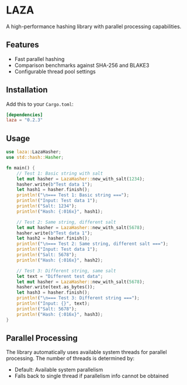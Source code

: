 # LAZA

A high-performance hashing library with parallel processing capabilities.

## Features
- Fast parallel hashing
- Comparison benchmarks against SHA-256 and BLAKE3
- Configurable thread pool settings

## Installation

Add this to your `Cargo.toml`:

```toml 
[dependencies]
laza = "0.2.3"
```

## Usage

```rust
use laza::LazaHasher;
use std::hash::Hasher;

fn main() {
    // Test 1: Basic string with salt
    let mut hasher = LazaHasher::new_with_salt(1234);
    hasher.write(b"Test data 1");
    let hash1 = hasher.finish();
    println!("\n=== Test 1: Basic string ===");
    println!("Input: Test data 1");
    println!("Salt: 1234");
    println!("Hash: {:016x}", hash1);

    // Test 2: Same string, different salt
    let mut hasher = LazaHasher::new_with_salt(5678);
    hasher.write(b"Test data 1");
    let hash2 = hasher.finish();
    println!("\n=== Test 2: Same string, different salt ===");
    println!("Input: Test data 1");
    println!("Salt: 5678"); 
    println!("Hash: {:016x}", hash2);

    // Test 3: Different string, same salt
    let text = "Different test data";
    let mut hasher = LazaHasher::new_with_salt(5678);
    hasher.write(text.as_bytes());
    let hash3 = hasher.finish();
    println!("\n=== Test 3: Different string ===");
    println!("Input: {}", text);
    println!("Salt: 5678");
    println!("Hash: {:016x}", hash3);
}
```

## Parallel Processing
The library automatically uses available system threads for parallel processing. The number of threads is determined by:

- Default: Available system parallelism
- Falls back to single thread if parallelism info cannot be obtained